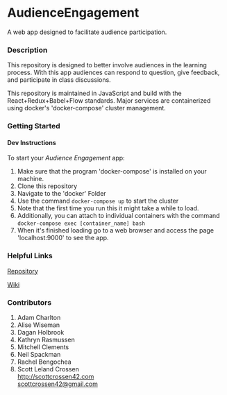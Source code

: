 # AudienceEngagement

A web app designed to facilitate audience participation.

### Description

This repository is designed to better involve audiences in the learning process.
With this app audiences can respond to question, give feedback, and participate in class discussions.

This repository is maintained in JavaScript and build with the React+Redux+Babel+Flow standards.
Major services are containerized using docker's \'docker-compose\' cluster management.

### Getting Started

#### Dev Instructions

To start your *Audience Engagement* app:
1. Make sure that the program 'docker-compose' is installed on your machine.
2. Clone this repository
3. Navigate to the 'docker' Folder
4. Use the command ```docker-compose up``` to start the cluster
5. Note that the first time you run this it might take a while to load.
6. Additionally, you can attach to individual containers with the command ```docker-compose exec [container_name] bash```
7. When it's finished loading go to a web browser and access the page 'localhost:9000' to see the app.

### Helpful Links

[Repository](https://github.com/AudienceEngagementApp/AudienceEngagement)

[Wiki](https://github.com/AudienceEngagementApp/AudienceEngagement/wiki)

### Contributors

1. Adam Charlton
2. Alise Wiseman
3. Dagan Holbrook
4. Kathryn Rasmussen
5. Mitchell Clements
6. Neil Spackman
7. Rachel Bengochea
8. Scott Leland Crossen  
<http://scottcrossen42.com>  
<scottcrossen42@gmail.com>
